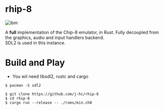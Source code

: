 # rhip-8

![ibm](https://user-images.githubusercontent.com/25510067/166488193-88ddb0a8-9d98-45c2-8a8f-e9bdaeb35798.png)

A **full** implementation of the Chip-8 emulator, in Rust. Fully decoupled from the graphics, audio and input handlers backend.  
SDL2 is used in this instance.

# Build and Play
- You wil need libsdl2, rustc and cargo
```console
$ pacman -S sdl2

$ git clone https://github.com/j-hc/rhip-8
$ cd rhip-8
$ cargo run --release -- ./roms/min.ch8
```

